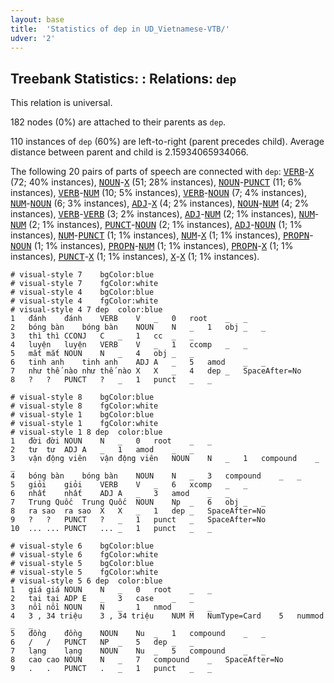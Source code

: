 ```yaml
---
layout: base
title:  'Statistics of dep in UD_Vietnamese-VTB/'
udver: '2'
---
```


## Treebank Statistics: : Relations: `dep`

This relation is universal.

182 nodes (0%) are attached to their parents as `dep`.

110 instances of `dep` (60%) are left-to-right (parent precedes child).
Average distance between parent and child is 2.15934065934066.

The following 20 pairs of parts of speech are connected with `dep`: <tt><a href="vi_vtb-pos-VERB.html">VERB</a></tt>-<tt><a href="vi_vtb-pos-X.html">X</a></tt> (72; 40% instances), <tt><a href="vi_vtb-pos-NOUN.html">NOUN</a></tt>-<tt><a href="vi_vtb-pos-X.html">X</a></tt> (51; 28% instances), <tt><a href="vi_vtb-pos-NOUN.html">NOUN</a></tt>-<tt><a href="vi_vtb-pos-PUNCT.html">PUNCT</a></tt> (11; 6% instances), <tt><a href="vi_vtb-pos-VERB.html">VERB</a></tt>-<tt><a href="vi_vtb-pos-NUM.html">NUM</a></tt> (10; 5% instances), <tt><a href="vi_vtb-pos-VERB.html">VERB</a></tt>-<tt><a href="vi_vtb-pos-NOUN.html">NOUN</a></tt> (7; 4% instances), <tt><a href="vi_vtb-pos-NUM.html">NUM</a></tt>-<tt><a href="vi_vtb-pos-NOUN.html">NOUN</a></tt> (6; 3% instances), <tt><a href="vi_vtb-pos-ADJ.html">ADJ</a></tt>-<tt><a href="vi_vtb-pos-X.html">X</a></tt> (4; 2% instances), <tt><a href="vi_vtb-pos-NOUN.html">NOUN</a></tt>-<tt><a href="vi_vtb-pos-NUM.html">NUM</a></tt> (4; 2% instances), <tt><a href="vi_vtb-pos-VERB.html">VERB</a></tt>-<tt><a href="vi_vtb-pos-VERB.html">VERB</a></tt> (3; 2% instances), <tt><a href="vi_vtb-pos-ADJ.html">ADJ</a></tt>-<tt><a href="vi_vtb-pos-NUM.html">NUM</a></tt> (2; 1% instances), <tt><a href="vi_vtb-pos-NUM.html">NUM</a></tt>-<tt><a href="vi_vtb-pos-NUM.html">NUM</a></tt> (2; 1% instances), <tt><a href="vi_vtb-pos-PUNCT.html">PUNCT</a></tt>-<tt><a href="vi_vtb-pos-NOUN.html">NOUN</a></tt> (2; 1% instances), <tt><a href="vi_vtb-pos-ADJ.html">ADJ</a></tt>-<tt><a href="vi_vtb-pos-NOUN.html">NOUN</a></tt> (1; 1% instances), <tt><a href="vi_vtb-pos-NUM.html">NUM</a></tt>-<tt><a href="vi_vtb-pos-PUNCT.html">PUNCT</a></tt> (1; 1% instances), <tt><a href="vi_vtb-pos-NUM.html">NUM</a></tt>-<tt><a href="vi_vtb-pos-X.html">X</a></tt> (1; 1% instances), <tt><a href="vi_vtb-pos-PROPN.html">PROPN</a></tt>-<tt><a href="vi_vtb-pos-NOUN.html">NOUN</a></tt> (1; 1% instances), <tt><a href="vi_vtb-pos-PROPN.html">PROPN</a></tt>-<tt><a href="vi_vtb-pos-NUM.html">NUM</a></tt> (1; 1% instances), <tt><a href="vi_vtb-pos-PROPN.html">PROPN</a></tt>-<tt><a href="vi_vtb-pos-X.html">X</a></tt> (1; 1% instances), <tt><a href="vi_vtb-pos-PUNCT.html">PUNCT</a></tt>-<tt><a href="vi_vtb-pos-X.html">X</a></tt> (1; 1% instances), <tt><a href="vi_vtb-pos-X.html">X</a></tt>-<tt><a href="vi_vtb-pos-X.html">X</a></tt> (1; 1% instances).


~~~ conllu
# visual-style 7	bgColor:blue
# visual-style 7	fgColor:white
# visual-style 4	bgColor:blue
# visual-style 4	fgColor:white
# visual-style 4 7 dep	color:blue
1	đánh	đánh	VERB	V	_	0	root	_	_
2	bóng bàn	bóng bàn	NOUN	N	_	1	obj	_	_
3	thì	thì	CCONJ	C	_	1	cc	_	_
4	luyện	luyện	VERB	V	_	1	ccomp	_	_
5	mắt	mắt	NOUN	N	_	4	obj	_	_
6	tinh anh	tinh anh	ADJ	A	_	5	amod	_	_
7	như thế nào	như thế nào	X	X	_	4	dep	_	SpaceAfter=No
8	?	?	PUNCT	?	_	1	punct	_	_

~~~


~~~ conllu
# visual-style 8	bgColor:blue
# visual-style 8	fgColor:white
# visual-style 1	bgColor:blue
# visual-style 1	fgColor:white
# visual-style 1 8 dep	color:blue
1	đời	đời	NOUN	N	_	0	root	_	_
2	tư	tư	ADJ	A	_	1	amod	_	_
3	vận động viên	vận động viên	NOUN	N	_	1	compound	_	_
4	bóng bàn	bóng bàn	NOUN	N	_	3	compound	_	_
5	giỏi	giỏi	VERB	V	_	6	xcomp	_	_
6	nhất	nhất	ADJ	A	_	3	amod	_	_
7	Trung Quốc	Trung Quốc	NOUN	Np	_	6	obj	_	_
8	ra sao	ra sao	X	X	_	1	dep	_	SpaceAfter=No
9	?	?	PUNCT	?	_	1	punct	_	SpaceAfter=No
10	...	...	PUNCT	...	_	1	punct	_	_

~~~


~~~ conllu
# visual-style 6	bgColor:blue
# visual-style 6	fgColor:white
# visual-style 5	bgColor:blue
# visual-style 5	fgColor:white
# visual-style 5 6 dep	color:blue
1	giá	giá	NOUN	N	_	0	root	_	_
2	tại	tại	ADP	E	_	3	case	_	_
3	nồi	nồi	NOUN	N	_	1	nmod	_	_
4	3 , 34 triệu	3 , 34 triệu	NUM	M	NumType=Card	5	nummod	_	_
5	đồng	đồng	NOUN	Nu	_	1	compound	_	_
6	/	/	PUNCT	NP	_	5	dep	_	_
7	lạng	lạng	NOUN	Nu	_	5	compound	_	_
8	cao	cao	NOUN	N	_	7	compound	_	SpaceAfter=No
9	.	.	PUNCT	.	_	1	punct	_	_

~~~


